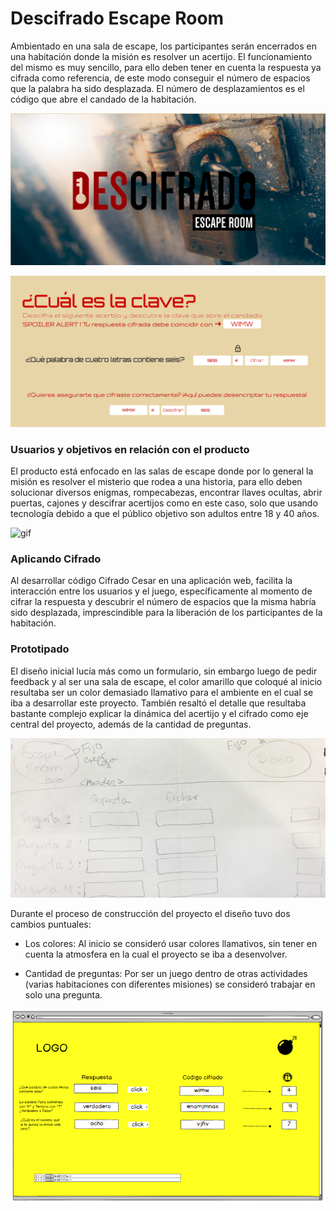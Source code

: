 # Descifrado Escape Room
Ambientado en una sala de escape, los participantes serán encerrados en una habitación donde la misión es resolver un acertijo. El funcionamiento del mismo es muy sencillo, para ello deben tener en cuenta la respuesta ya cifrada como referencia, de este modo conseguir el número de espacios que la palabra ha sido desplazada. El número de desplazamientos es el código que abre el candado de la habitación.

![Pagina1](pag1.png)

![Pagina2](pag2.png)

### Usuarios y objetivos en relación con el producto
El producto está enfocado en las salas de escape donde por lo general la misión es resolver el misterio que rodea a una historia, para ello deben solucionar diversos enigmas, rompecabezas, encontrar llaves ocultas, abrir puertas, cajones y descifrar acertijos como en este caso, solo que usando tecnología debido a que el público objetivo son adultos entre 18 y 40 años.

![gif](escaperoom.gif)

### Aplicando Cifrado
Al desarrollar código Cifrado Cesar en una aplicación web, facilita la interacción entre los usuarios y el juego, específicamente al momento de cifrar la respuesta y descubrir el número de espacios que la misma habría sido desplazada, imprescindible para la liberación de los participantes de la habitación.

### Prototipado
El diseño inicial lucía más como un formulario, sin embargo luego de pedir feedback y al ser una sala de escape, el color amarillo que coloqué al inicio resultaba ser un color demasiado llamativo para el ambiente en el cual se iba a desarrollar este proyecto. También resaltó el detalle que resultaba bastante complejo explicar la dinámica del acertijo y el cifrado como eje central del proyecto, además de la cantidad de preguntas.

![Prototipadoenpapel](prototipopapel.jpg)

Durante el proceso de construcción del proyecto el diseño tuvo dos cambios puntuales:

- Los colores: Al inicio se consideró usar colores llamativos, sin tener en cuenta la atmosfera en la cual el proyecto se iba a desenvolver.

- Cantidad de preguntas: Por ser un juego dentro de otras actividades (varias habitaciones con diferentes misiones) se consideró trabajar en solo una pregunta.

![Prototipadofinal](prototipofinal.png)
